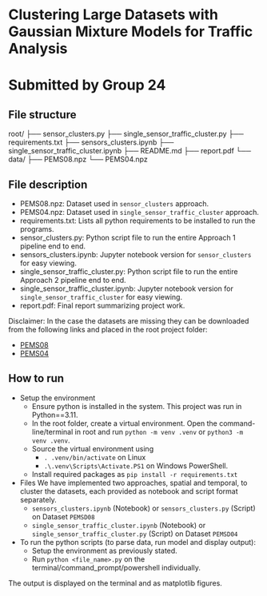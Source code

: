 # Clustering Large Datasets with Gaussian Mixture Models for Traffic Analysis
# Submitted by Group 24

## File structure
root/
├── sensor_clusters.py
├── single_sensor_traffic_cluster.py
├── requirements.txt
├── sensors_clusters.ipynb
├── single_sensor_traffic_cluster.ipynb
├── README.md
├── report.pdf
└── data/
    ├── PEMS08.npz
    └── PEMS04.npz

## File description
- PEMS08.npz: Dataset used in `sensor_clusters` approach.
- PEMS04.npz: Dataset used in `single_sensor_traffic_cluster` approach.
- requirements.txt: Lists all python requirements to be installed to run the programs.
- sensor_clusters.py: Python script file to run the entire Approach 1 pipeline end to end.
- sensors_clusters.ipynb: Jupyter notebook version for `sensor_clusters` for easy viewing.
- single_sensor_traffic_cluster.py: Python script file to run the entire Approach 2 pipeline end to end.
- single_sensor_traffic_cluster.ipynb: Jupyter notebook version for `single_sensor_traffic_cluster` for easy viewing.
- report.pdf: Final report summarizing project work.

Disclaimer: In the case the datasets are missing they can be downloaded from the following links and placed in the root project folder:
- [PEMS08](https://zenodo.org/records/7816008/files/PEMS08.npz?download=1)
- [PEMS04](https://zenodo.org/records/7816008/files/PEMS04.npz?download=1)

## How to run

* Setup the environment
    - Ensure python is installed in the system. This project was run in Python==3.11.
    - In the root folder, create a virtual environment. Open the command-line/terminal in root and run `python -m venv .venv` or `python3 -m venv .venv`.
    - Source the virtual environment using 
        - `. .venv/bin/activate` on Linux
        -  `.\.venv\Scripts\Activate.PS1` on Windows PowerShell.
    - Install required packages as `pip install -r requirements.txt`
* Files
    We have implemented two approaches, spatial and temporal, to cluster the datasets, each provided as notebook and script format separately.
    - `sensors_clusters.ipynb` (Notebook) or `sensors_clusters.py` (Script) on Dataset `PEMSD08`
    - `single_sensor_traffic_cluster.ipynb` (Notebook) or `single_sensor_traffic_cluster.py` (Script) on Dataset `PEMSD04`
* To run the python scripts (to parse data, run model and display output):
    - Setup the environment as previously stated.
    - Run `python <file_name>.py` on the terminal/command_prompt/powershell individually.

The output is displayed on the terminal and as matplotlib figures.


